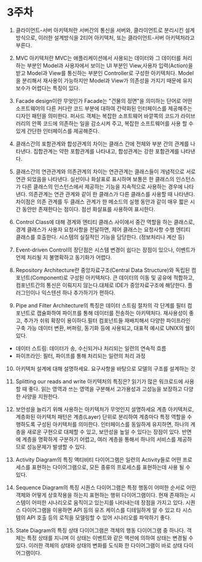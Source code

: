 # 3주차

1. 클라이언트-서버 아키텍처란
   서버간의 통신을 서버와, 클라이언트로 분리시킨 설계방식으로, 이러한 설계방식을 2티어 아키텍처, 또는 클라이언트-서버 아키텍처라고 부른다.

2. MVC 아키텍처란
   MVC는 애플리케이션에서 사용되는 데이터와 그 데이터를 처리하는 부분인 Model과 사용자에서 보이는 UI 부분인 View,사용자 입력(Action)을 받고 Model과 View를 통신하는 부분인 Controller로 구성한 아키텍처다. Model을 분리해서 재사용이 가능하지만 Model과 View가 의존성을 가지기 때문에 유지 보수가 어렵다는 특징이 있다.

3. Facade design이란 무엇인가
   Facade는 "건물의 정면"을 의미하는 단어로 어떤 소프트웨어의 다른 커다란 코드 부분에 대하여 간략화된 인터페이스를 제공해주는 디자인 패턴을 의미한다. 퍼사드 객체는 복잡한 소프트웨어 바깥쪽의 코드가 라이브러리의 안쪽 코드에 의존하는 일을 감소시켜 주고, 복잡한 소프트웨어를 사용 할 수 있게 간단한 인터페이스를 제공해준다.

4. 클래스간의 포함관계와 합성관계의 차이는
   클래스 간에 전체와 부분 간의 관계를 나타낸다. 집합관계는 약한 포함관계를 나타내고, 합성관계는 강한 포함관계를 나타낸다.

5. 클래스간의 연관관계와 의존관계의 차이는
   연관관계는 클래스들이 개념적으로 서로 연관 되었음을 나타낸다. 실선이나 화살표로 표시하며 보통은 한 클래스의 인스턴스가 다른 클래스의 인스턴스에서 제공하는 기능을 지속적으로 사용하는 경우에 나타낸다.
   의존관계는 연관 관계와 같이 한 클래스가 다른 클래스를 사용할 때 나타낸다. 차이점은 의존 관계를 두 클래스 관계가 한 메소드의 실행 동안과 같이 매우 짧은 시간 동안만 존재한다는 점이다. 점선 화살표를 사용하여 표시한다.

6. Control Class에 대해
   경계와 엔티티 클래스 사이에서 중간 역할을 하는 클래스로, 경계 클래스가 사용자 요청사항을 전달하면, 제어 클래스는 요청사항 수행 엔티티 클래스를 호출한다. 시스템의 실질적인 기능을 담당한다. (정보처리나 계산 등)

7. Event-driven Control의 장단점은
   시스템 변경이 쉽다는 장점이 있으나, 이벤트가 언제 처리될 지 불명확하고 동기화가 어렵다.

8. Repository Architecture란
   중앙자료구조(Central Data Structure)와 독립된 컴포넌트(Component)로 구성된 아키텍처다.
   큰 데이터의 이동 및 공유에 적합하고,컴포넌트간의 통신은 이뤄지지 않는다.대체로 IDE가 중앙자료구조에 해당한다. 플러그인이나 익스텐션 하나 추가하기가 편하다.

9. Pipe and Filter Architecture의 특징은
   데이터 스트림 절차의 각 단계를 필터 컴포넌트로 캡슐화하여 파이프를 통해 데이터를 전송하는 아키텍처다. 재사용성이 좋고, 추가가 쉬워 확장이 용이하다.필터 컴포넌트들 재배치해서 다양한 파이프라인 구축 가능 데이터 변환, 버퍼링, 동기화 등에 사용되고, 대표적 예시로 UNIX의 쉘이 있다.

- 데이터 스트림: 데이터가 송, 수신되거나 처리되는 일련의 연속적 흐름
- 파이프라인: 필터, 파이프를 통해 처리되는 일련의 처리 과정

10. 아키텍처 설계에 대해 설명하세요.
    요구사항을 바탕으로 모델의 구조를 설계하는 것

11. Splitting our reads and write 아키텍처의 특징은?
    읽기가 많은 워크로드에 사용할 때 좋다. 읽는 영역과 쓰는 영역을 구분해서 고가용성과 고성능을 보장하고 다양한 사양을 지원한다.

12. 보안성을 늘리기 위해 사용하는 아키텍처가 무엇인지 설명하세요
    계층 아키텍처로, 계층화된 아키텍처 패턴은 계층(Layer) 단위로 분리하여 계층마다 특정 역할을 수행하도록 구성된 아키텍처를 의미한다. 인터페이스를 동일하게 유지하면, 하나의 계층을 새로운 구현으로 대체할 수 있고, 보안성을 높일 수 있다는 장점이 있다. 반면에 계층을 명확하게 구분하기 어렵고, 여러 계층을 통해서 하나의 서비스를 제공하므로 성능문제가 발생할 수 있다.

13. Activity Diagram의 특징
    액티비티 다이어그램은 일련의 Activity들로 어떤 프로세스를 표현하는 다이어그램으로, 모든 종류의 프로세스를 표현하는데 사용 될 수 있다.

14. Sequence Diagram의 특징
    시퀀스 다이어그램은 특정 행동이 어떠한 순서로 어떤 객체와 어떻게 상호작용을 하는지 표현하는 행위 다이어그램이다. 현재 존재하는 시스템이 어떠한 시나리오로 움직이고 있는지를 나타내는데 장점을 가지고 있다. 시퀀스 다이어그램을 이용하면 API 등의 유즈 케이스를 디테일하게 알 수 있고 타 시스템의 API 호출 등의 로직을 모델링할 수 있어 시나리오를 파악하기 좋다.

15. State Diagram의 특징
    상태 다이어그램은 객체의 행동 다이어그램 중 하나다. 객체는 특정 상태를 지니며 이 상태는 이벤트와 같은 액션에 의하여 상태는 변경될 수 있다. 이러한 객체의 상태와 상태의 변화를 도식화 한 다이어그램이 바로 상태 다이어그램이다.
